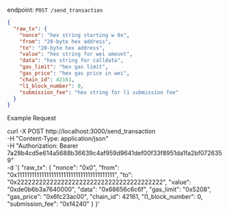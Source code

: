 endpoint: `POST /send_transaction`

```json
{
  "raw_tx": {
    "nonce": "hex string starting w 0x",
    "from": "20-byte hex address",
    "to": "20-byte hex address",
    "value": "hex string for wei amount",
    "data": "hex string for calldata",
    "gas_limit": "hex gas limit",
    "gas_price": "hex gas price in wei",
    "chain_id": 42161,
    "l1_block_number": 0,
    "submission_fee": "hex string for l1 submission fee"
  }
}
```

Example Request

curl -X POST http://localhost:3000/send_transaction \
-H "Content-Type: application/json" \
-H "Authorization: Bearer 7a28b4cd5e614a5688b36639c4af959d9641def00f33f8951da1fa2bf0726359" \
-d '{
"raw_tx": {
"nonce": "0x0",
"from": "0x1111111111111111111111111111111111111111",
"to": "0x2222222222222222222222222222222222222222",
"value": "0xde0b6b3a7640000",
"data": "0x68656c6c6f",
"gas_limit": "0x5208",
"gas_price": "0x6fc23ac00",
"chain_id": 42161,
"l1_block_number": 0,
"submission_fee": "0xf4240"
}
}'
